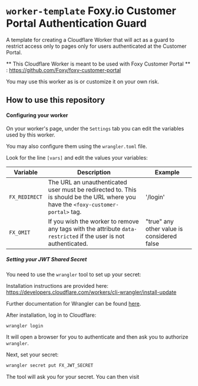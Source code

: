 # `worker-template` Foxy.io Customer Portal Authentication Guard

A template for creating a Cloudflare Worker that will act as a guard to restrict access only to pages only for users authenticated at the Customer Portal.

** This Cloudflare Worker is meant to be used with Foxy Customer Portal ** : https://github.com/Foxy/foxy-customer-portal

You may use this worker as is or customize it on your own risk.

## How to use this repository


#### Configuring your worker

On your worker's page, under the `Settings` tab you can edit the variables used by this worker.

You may also configure them using the `wrangler.toml` file.

Look for the line `[vars]` and edit the values your variables:

| Variable | Description | Example |
| -------- | ----------- | ------- |
| `FX_REDIRECT` | The URL an unauthenticated user must be redirected to. This is should be the URL where you have the `<foxy-customer-portal>` tag. | '/login' |
| `FX_OMIT` | If you wish the worker to remove any tags with the attribute `data-restricted` if the user is not authenticated.| "true" any other value is considered false |


##### Setting your JWT Shared Secret

You need to use the `wrangler` tool to set up your secret:

Installation instructions are provided here: https://developers.cloudflare.com/workers/cli-wrangler/install-update

Further documentation for Wrangler can be found [here](https://developers.cloudflare.com/workers/tooling/wrangler).

After installation, log in to Cloudflare:

```bash
wrangler login
```

It will open a browser for you to authenticate and then ask you to authorize `wrangler`.

Next, set your secret:

```bash
wrangler secret put FX_JWT_SECRET
```

The tool will ask you for your secret. You can then visit 
